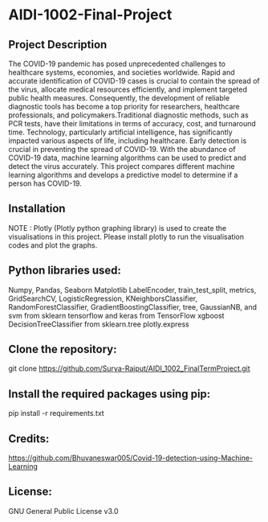 # AIDI-1002-Final-Project
## Project Description

The COVID-19 pandemic has posed unprecedented challenges to healthcare systems, economies, and societies worldwide. Rapid and accurate identification of COVID-19 cases is crucial to contain the spread of the virus, allocate medical resources efficiently, and implement targeted public health measures. Consequently, the development of reliable diagnostic tools has become a top priority for researchers, healthcare professionals, and policymakers.Traditional diagnostic methods, such as PCR tests, have their limitations in terms of accuracy, cost, and turnaround time. Technology, particularly artificial intelligence, has significantly impacted various aspects of life, including healthcare. Early detection is crucial in preventing the spread of COVID-19. With the abundance of COVID-19 data, machine learning algorithms can be used to predict and detect the virus accurately. This project compares different machine learning algorithms and develops a predictive model to determine if a person has COVID-19.

## Installation

NOTE : Plotly (Plotly python graphing library) is used to create the visualisations in this project. Please install plotly to run the visualisation codes and plot the graphs.

## Python libraries used:

Numpy,
Pandas,
Seaborn
Matplotlib
LabelEncoder, train_test_split, metrics, GridSearchCV, LogisticRegression, KNeighborsClassifier, RandomForestClassifier, GradientBoostingClassifier, tree, GaussianNB, and svm from sklearn
tensorflow and keras from TensorFlow
xgboost
DecisionTreeClassifier from sklearn.tree
plotly.express
## Clone the repository:

git clone https://github.com/Surya-Rajput/AIDI_1002_FinalTermProject.git

## Install the required packages using pip:

pip install -r requirements.txt

## Credits:

https://github.com/Bhuvaneswar005/Covid-19-detection-using-Machine-Learning

## License:

GNU General Public License v3.0
